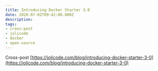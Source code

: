 ```yaml
---
title: Introducing Docker Starter 3.0
date: 2020-07-02T09:42:00.000Z
description:
tags:
- cross-post
- jolicode
- docker
- open-source
---
```


Cross-post [https://jolicode.com/blog/introducing-docker-starter-3-0](https://jolicode.com/blog/introducing-docker-starter-3-0)
